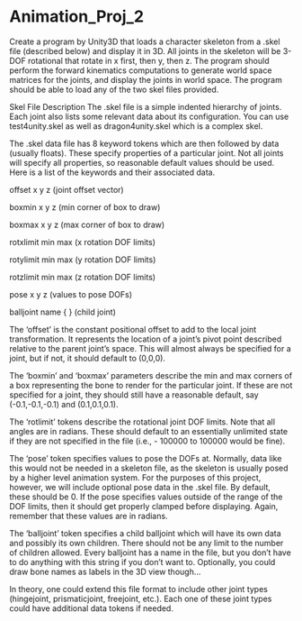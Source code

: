 # Animation_Proj_2

Create a program by Unity3D that loads a character skeleton from a .skel file (described below)
and display it in 3D. All joints in the skeleton will be 3-DOF rotational that rotate in x first, then
y, then z. The program should perform the forward kinematics computations to generate world
space matrices for the joints, and display the joints in world space. The program should be able to
load any of the two skel files provided.

Skel File Description
The .skel file is a simple indented hierarchy of joints. Each joint also lists some relevant data
about its configuration. You can use test4unity.skel as well as dragon4unity.skel which is a
complex skel.

The .skel data file has 8 keyword tokens which are then followed by data (usually floats). These
specify properties of a particular joint. Not all joints will specify all properties, so reasonable
default values should be used. Here is a list of the keywords and their associated data.

offset x y z (joint offset vector)

boxmin x y z (min corner of box to draw)

boxmax x y z (max corner of box to draw)

rotxlimit min max (x rotation DOF limits)

rotylimit min max (y rotation DOF limits)

rotzlimit min max (z rotation DOF limits)

pose x y z (values to pose DOFs)

balljoint name { } (child joint)

The ‘offset’ is the constant positional offset to add to the local joint transformation. It represents
the location of a joint’s pivot point described relative to the parent joint’s space. This will almost
always be specified for a joint, but if not, it should default to (0,0,0).

The ‘boxmin’ and ‘boxmax’ parameters describe the min and max corners of a box representing
the bone to render for the particular joint. If these are not specified for a joint, they should still
have a reasonable default, say (-0.1,-0.1,-0.1) and (0.1,0.1,0.1).

The ‘rotlimit’ tokens describe the rotational joint DOF limits. Note that all angles are in radians.
These should default to an essentially unlimited state if they are not specified in the file (i.e., -
100000 to 100000 would be fine).

The ‘pose’ token specifies values to pose the DOFs at. Normally, data like this would not be
needed in a skeleton file, as the skeleton is usually posed by a higher level animation system. For
the purposes of this project, however, we will include optional pose data in the .skel file. By
default, these should be 0. If the pose specifies values outside of the range of the DOF limits, then
it should get properly clamped before displaying. Again, remember that these values are in
radians.

The ‘balljoint’ token specifies a child balljoint which will have its own data and possibly its own
children. There should not be any limit to the number of children allowed. Every balljoint has a
name in the file, but you don’t have to do anything with this string if you don’t want to.
Optionally, you could draw bone names as labels in the 3D view though…

In theory, one could extend this file format to include other joint types (hingejoint, prismaticjoint,
freejoint, etc.). Each one of these joint types could have additional data tokens if needed.
